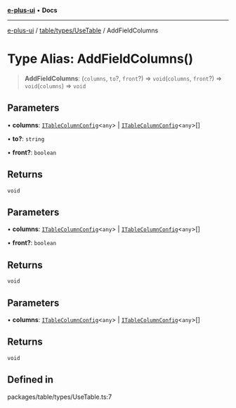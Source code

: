 [**e-plus-ui**](../../../../README.md) • **Docs**

***

[e-plus-ui](../../../../modules.md) / [table/types/UseTable](../README.md) / AddFieldColumns

# Type Alias: AddFieldColumns()

> **AddFieldColumns**: (`columns`, `to`?, `front`?) => `void`(`columns`, `front`?) => `void`(`columns`) => `void`

## Parameters

• **columns**: [`ITableColumnConfig`](../../../type/interfaces/ITableColumnConfig.md)\<`any`\> \| [`ITableColumnConfig`](../../../type/interfaces/ITableColumnConfig.md)\<`any`\>[]

• **to?**: `string`

• **front?**: `boolean`

## Returns

`void`

## Parameters

• **columns**: [`ITableColumnConfig`](../../../type/interfaces/ITableColumnConfig.md)\<`any`\> \| [`ITableColumnConfig`](../../../type/interfaces/ITableColumnConfig.md)\<`any`\>[]

• **front?**: `boolean`

## Returns

`void`

## Parameters

• **columns**: [`ITableColumnConfig`](../../../type/interfaces/ITableColumnConfig.md)\<`any`\> \| [`ITableColumnConfig`](../../../type/interfaces/ITableColumnConfig.md)\<`any`\>[]

## Returns

`void`

## Defined in

packages/table/types/UseTable.ts:7
